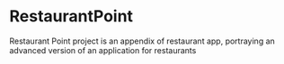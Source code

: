 # RestaurantPoint
Restaurant Point project is an appendix of restaurant app, portraying an advanced version of an application for restaurants
